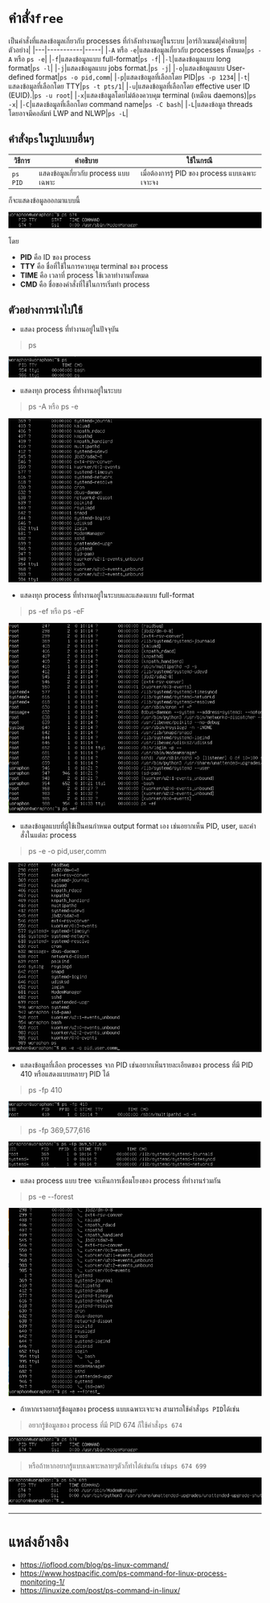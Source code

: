 # คำสั่ง`free`
เป็นคำสั่งที่แสดงข้อมูลเกี่ยวกับ processes ที่กำลังทำงานอยู่ในระบบ
|อาร์กิวเมนต์|คำอธิบาย|ตัวอย่าง|
|---|-----------|-----|
|`-A` หรือ `-e`|แสดงข้อมูลเกี่ยวกับ processes ทั้งหมด|`ps -A` หรือ `ps -e`|
|`-f`|แสดงข้อมูลแบบ full-format|`ps -f`|
|`-l`|แสดงข้อมูลแบบ long format|`ps -l`|
|`-j`|แสดงข้อมูลแบบ jobs format.|`ps -j`|
|`-o`|แสดงข้อมูลแบบ User-defined format|`ps -o pid,comm`|
|`-p`|แสดงข้อมูลที่เลือกโดย PID|`ps -p 1234`|
|`-t`|แสดงข้อมูลที่เลือกโดย TTY|`ps -t pts/1`|
|`-u`|แสดงข้อมูลที่เลือกโดย effective user ID (EUID).|`ps -u root`|
|`-x`|แสดงข้อมูลโดยไม่ต้องควบคุม terminal (เหมือน daemons)|`ps -x`|
|`-C`|แสดงข้อมูลที่เลือกโดย command name|`ps -C bash`|
|`-L`|แสดงข้อมูล threads โดยอาจมีคอลัมท์ LWP and NLWP|`ps -L`|
## คำสั่ง`ps`ในรูปแบบอื่นๆ
|วิธีการ|คำอธิบาย|ใช้ในกรณี|
|---|-----------|-----|
|`ps PID`|แสดงข้อมูลเกี่ยวกับ process แบบเฉพาะ|เมื่อต้องการรู้ PID ของ process แบบเฉพาะเจาะจง|

ก็จะแสดงข้อมูลออกมาแบบนี้  

![pspid674.png](../../Assets/ps/pspid674.png)  

โดย  
- **PID** คือ ID ของ process
- **TTY** คือ ชื่อที่ใช้ในการควบคุม terminal ของ process
- **TIME** คือ เวลาที่ process ใช้เวลาทำงานทั้งหมด
- **CMD** คือ ชื่อของคำสั่งที่ใช้ในการเริ่มทำ process
## ตัวอย่างการนำไปใช้
- แสดง process ที่ทำงานอยู่ในปัจจุบัน
> ps

![ps.png](../../Assets/ps/ps.png)
- แสดงทุก process ที่ทำงานอยู่ในระบบ
> ps -A หรือ ps -e

![ps-A.png](../../Assets/ps/ps-A.png)
- แสดงทุก process ที่ทำงานอยู่ในระบบและแสดงแบบ full-format
> ps -ef หรือ ps -eF

![ps-ef.png](../../Assets/ps/ps-ef.png)
- แสดงข้อมูลแบบที่ผู้ใช้เป็นคนกำหนด output format เอง เช่นอยากเห็น PID, user, และคำสั่งในแต่ละ process
> ps -e -o pid,user,comm

![ps-e-o.png](../../Assets/ps/ps-e-o.png)
- แสดงข้อมูลที่เลือก processes จาก PID เช่นอยากเห็นรายละเอียดของ process ที่มี PID 410 หรือแสดงแบบหลายๆ PID ได้
> ps -fp 410

![ps-fp410.png](../../Assets/ps/ps-fp410.png)
> ps -fp 369,577,616

![ps-fp369.png](../../Assets/ps/ps-fp369.png)
- แสดง process แบบ tree จะเห็นการเชื่อมโยงของ process ที่ทำงานร่วมกัน
> ps -e --forest

![ps-e--forest.png](../../Assets/ps/ps-e--forest.png)
- ถ้าหากเราอยากรู้ข้อมูลของ process แบบเฉพาะเจาะจง สามารถใช้คำสั่ง`ps PID`ได้เช่น
> อยากรู้ข้อมูลของ process ที่มี PID 674 ก็ใช้คำสั่ง`ps 674`

![pspid674.png](../../Assets/ps/pspid674.png)
> หรือถ้าหากอยากรู้แบบเฉพาะหลายๆตัวก็ทำได้เช่นกัน เช่น`ps 674 699`

![pspid674699.png](../../Assets/ps/pspid674699.png)
***
# แหล่งอ้างอิง
- https://ioflood.com/blog/ps-linux-command/
- https://www.hostpacific.com/ps-command-for-linux-process-monitoring-1/
- https://linuxize.com/post/ps-command-in-linux/
